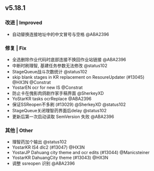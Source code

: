 ## v5.18.1

### 改进 | Improved

* 自动替换连接地址中的中文冒号与空格 @ABA2396

### 修复 | Fix

* 全选删除作业代码时底部连接不换回作业站链接 @ABA2396
* 中断时刷理智, 基建任务参数无法修改 @status102
* StageQueue战斗次数统计 @status102
* skip blank stages in KR replacement on ResoureUpdater (#13045) @HX3N @Constrat
* YostarEN ocr for new IS @Constrat
* 防止卡在傀影肉鸽剧作家手稿界面 @SherkeyXD
* YoStarKR tasks ocrReplace @ABA2396
* 保证SSReopen不多刷 (#13029) @SherkeyXD @status102
* StageQueue关闭理智药界面后delay @status102
* 更新后第一次启动读取 SemVersion 失败 @ABA2396

### 其他 | Other

* 理智药加个输出 @status102
* YostarKR IS4 dlc2 (#13047) @HX3N
* YostarJP Dahuang city theme and ocr edits (#13044) @Manicsteiner
* YostarKR DahuangCity theme (#13043) @HX3N
* 调整 ssreopen 识别 @ABA2396
